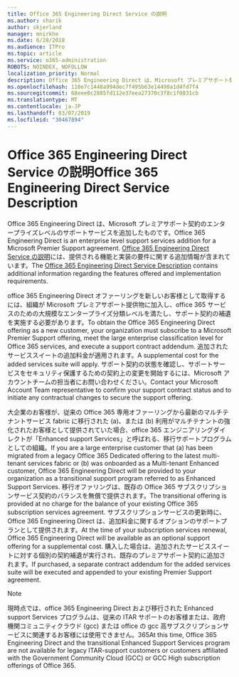 ```yaml
---
title: Office 365 Engineering Direct Service の説明
ms.author: sharik
author: skjerland
manager: mnirkhe
ms.date: 6/28/2018
ms.audience: ITPro
ms.topic: article
ms.service: o365-administration
ROBOTS: NOINDEX, NOFOLLOW
localization_priority: Normal
description: Office 365 Engineering Direct は、Microsoft プレミアサポート契約のエンタープライズレベルのサポートサービスを追加したものです。 Office 365 Engineering Direct Service の説明には、提供される機能と実装の要件に関する追加情報が含まれています。
ms.openlocfilehash: 110e7c1448a994dec7f495b63e14490a1d4fd7f4
ms.sourcegitcommit: 68eee0c2885fd112e37eea27370c3f8c1f0831cb
ms.translationtype: MT
ms.contentlocale: ja-JP
ms.lasthandoff: 03/07/2019
ms.locfileid: "30467894"
---
```

# <a name="office-365-engineering-direct-service-description"></a><span data-ttu-id="c5892-104">Office 365 Engineering Direct Service の説明</span><span class="sxs-lookup"><span data-stu-id="c5892-104">Office 365 Engineering Direct Service Description</span></span>

<span data-ttu-id="c5892-105">Office 365 Engineering Direct は、Microsoft プレミアサポート契約のエンタープライズレベルのサポートサービスを追加したものです。</span><span class="sxs-lookup"><span data-stu-id="c5892-105">Office 365 Engineering Direct is an enterprise level support services addition for a Microsoft Premier Support agreement.</span></span> <span data-ttu-id="c5892-106">[Office 365 Engineering Direct Service の説明](https://github.com/MicrosoftDocs/OfficeDocs-O365ServiceDescriptions/blob/master/Office%20365%20Engineering%20Direct%20-%20Svc%20Desc%20(11dec2018).pdf)には、提供される機能と実装の要件に関する追加情報が含まれています。</span><span class="sxs-lookup"><span data-stu-id="c5892-106">The [Office 365 Engineering Direct Service Description](https://github.com/MicrosoftDocs/OfficeDocs-O365ServiceDescriptions/blob/master/Office%20365%20Engineering%20Direct%20-%20Svc%20Desc%20(11dec2018).pdf) contains additional information regarding the features offered and implementation requirements.</span></span>

<span data-ttu-id="c5892-107">office 365 Engineering Direct オファーリングを新しいお客様として取得するには、組織が Microsoft プレミアサポート提供物に加入し、office 365 サービスのための大規模なエンタープライズ分類レベルを満たし、サポート契約の補遺を実施する必要があります。</span><span class="sxs-lookup"><span data-stu-id="c5892-107">To obtain the Office 365 Engineering Direct offering as a new customer, your organization must subscribe to a Microsoft Premier Support offering, meet the large enterprise classification level for Office 365 services, and execute a support contract addendum.</span></span> <span data-ttu-id="c5892-108">追加されたサービススイートの追加料金が適用されます。</span><span class="sxs-lookup"><span data-stu-id="c5892-108">A supplemental cost for the added services suite will apply.</span></span> <span data-ttu-id="c5892-109">サポート契約の状態を確認し、サポートサービスをセキュリティ保護するための契約上の変更を開始するには、Microsoft アカウントチームの担当者にお問い合わせください。</span><span class="sxs-lookup"><span data-stu-id="c5892-109">Contact your Microsoft Account Team representative to confirm your support contract status and to initiate any contractual changes to secure the support offering.</span></span> 

<span data-ttu-id="c5892-110">大企業のお客様が、従来の Office 365 専用オファーリングから最新のマルチテナントサービス fabric に移行された (a)、または (b) 利用がマルチテナントの強化されたお客様として提供されていた場合、office 365 エンジニアリングダイレクトが「Enhanced support Services」と呼ばれる、移行サポートプログラムとしての組織。</span><span class="sxs-lookup"><span data-stu-id="c5892-110">If you are a large enterprise customer that (a) has been migrated from a legacy Office 365 Dedicated offering to the latest multi-tenant services fabric or (b) was onboarded as a Multi-tenant Enhanced customer, Office 365 Engineering Direct will be provided to your organization as a transitional support program referred to as Enhanced Support Services.</span></span> <span data-ttu-id="c5892-111">移行オファリングは、既存の Office 365 サブスクリプションサービス契約のバランスを無償で提供されます。</span><span class="sxs-lookup"><span data-stu-id="c5892-111">The transitional offering is provided at no charge for the balance of your existing Office 365 subscription services agreement.</span></span> <span data-ttu-id="c5892-112">サブスクリプションサービスの更新時に、Office 365 Engineering Direct は、追加料金に関するオプションのサポートプランとして提供されます。</span><span class="sxs-lookup"><span data-stu-id="c5892-112">At the time of your subscription services renewal, Office 365 Engineering Direct will be available as an optional support offering for a supplemental cost.</span></span> <span data-ttu-id="c5892-113">購入した場合は、追加されたサービススイートに対する個別の契約補遺が実行され、既存のプレミアサポート契約に追加されます。</span><span class="sxs-lookup"><span data-stu-id="c5892-113">If purchased, a separate contract addendum for the added services suite will be executed and appended to your existing Premier Support agreement.</span></span>

> [!NOTE]
> <span data-ttu-id="c5892-114">現時点では、office 365 Engineering Direct および移行された Enhanced support Services プログラムは、従来の ITAR サポートのお客様または、政府機関コミュニティクラウド (gcc) または office の gcc 高サブスクリプションサービスに関連するお客様には使用できません。365</span><span class="sxs-lookup"><span data-stu-id="c5892-114">At this time, Office 365 Engineering Direct and the transitional Enhanced Support Services program are not available for legacy ITAR-support customers or customers affiliated with the Government Community Cloud (GCC) or GCC High subscription offerings of Office 365.</span></span>
